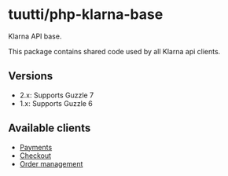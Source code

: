 # tuutti/php-klarna-base

Klarna API base.

This package contains shared code used by all Klarna api clients.

## Versions

- 2.x: Supports Guzzle 7
- 1.x: Supports Guzzle 6

## Available clients

- [Payments](https://github.com/tuutti/php-klarna-payments)
- [Checkout](https://github.com/tuutti/php-klarna-checkout)
- [Order management](https://github.com/tuutti/php-klarna-ordermanagement)
